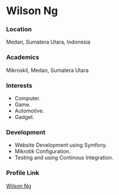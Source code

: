# Wilson Ng

### Location

Medan, Sumatera Utara, Indonesia

### Academics

Mikroskil, Medan, Sumatera Utara

### Interests

- Computer.
- Game.
- Automotive.
- Gadget.

### Development

- Website Development using Symfony.
- Mikrotik Configuration.
- Testing and using Continous Integration.

### Profile Link

[Wilson Ng](https://github.com/wilson-ng)
